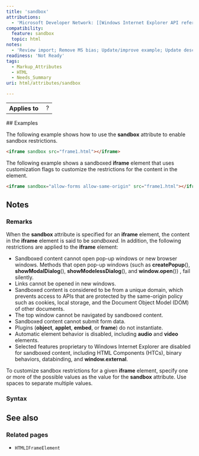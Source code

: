 ```yaml
---
title: 'sandbox'
attributions:
  - 'Microsoft Developer Network: [[Windows Internet Explorer API reference](http://msdn.microsoft.com/en-us/library/ie/hh828809%28v=vs.85%29.aspx) Article]'
compatibility:
  feature: sandbox
  topic: html
notes:
  - 'Review import; Remove MS bias; Update/improve example; Update descriptions; Fix lists & compatibility info'
readiness: 'Not Ready'
tags:
  - Markup_Attributes
  - HTML
  - Needs_Summary
uri: html/attributes/sandbox

---
```

<table class="wikitable">
<tr>
<th>
Applies to

</th>
<td>
 ?

</td>
</tr>
</table>
## Examples

The following example shows how to use the **sandbox** attribute to enable sandbox restrictions.

``` html
<iframe sandbox src="frame1.html"></iframe>
```

The following example shows a sandboxed **iframe** element that uses customization flags to customize the restrictions for the content in the element.

``` html
<iframe sandbox="allow-forms allow-same-origin" src="frame1.html"></iframe>
```

## Notes

### Remarks

When the **sandbox** attribute is specified for an **iframe** element, the content in the **iframe** element is said to be *sandboxed.* In addition, the following restrictions are applied to the **iframe** element:

-   Sandboxed content cannot open pop-up windows or new browser windows. Methods that open pop-up windows (such as **createPopup**(), **showModalDialog**(), **showModelessDialog**(), and **window.open**()) , fail silently.
-   Links cannot be opened in new windows.
-   Sandboxed content is considered to be from a unique domain, which prevents access to APIs that are protected by the same-origin policy such as cookies, local storage, and the Document Object Model (DOM) of other documents.
-   The top window cannot be navigated by sandboxed content.
-   Sandboxed content cannot submit form data.
-   Plugins (**object**, **applet**, **embed**, or **frame**) do not instantiate.
-   Automatic element behavior is disabled, including **audio** and **video** elements.
-   Selected features proprietary to Windows Internet Explorer are disabled for sandboxed content, including HTML Components (HTCs), binary behaviors, databinding, and **window.external**.

To customize sandbox restrictions for a given **iframe** element, specify one or more of the possible values as the value for the **sandbox** attribute. Use spaces to separate multiple values.

### Syntax

## See also

### Related pages

-   `HTMLIFrameElement`
